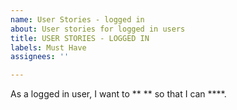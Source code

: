 ```yaml
---
name: User Stories - logged in
about: User stories for logged in users
title: USER STORIES - LOGGED IN
labels: Must Have
assignees: ''

---
```


As a logged in user, I want to ** ** so that I can ****.
